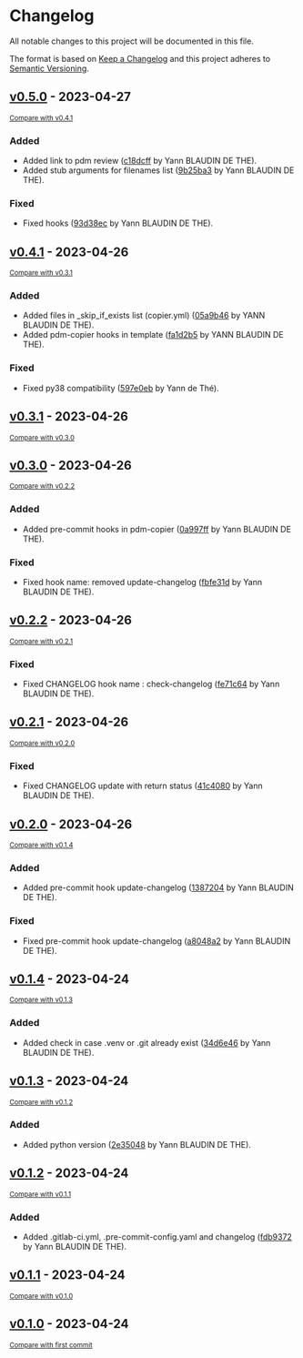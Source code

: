 # Changelog

All notable changes to this project will be documented in this file.

The format is based on [Keep a Changelog](http://keepachangelog.com/en/1.0.0/)
and this project adheres to [Semantic Versioning](http://semver.org/spec/v2.0.0.html).

<!-- insertion marker -->
## [v0.5.0](https://gitlab.com/ydethe/pdm-copier/tags/v0.5.0) - 2023-04-27

<small>[Compare with v0.4.1](https://gitlab.com/ydethe/pdm-copier/compare/v0.4.1...v0.5.0)</small>

### Added

- Added link to pdm review ([c18dcff](https://gitlab.com/ydethe/pdm-copier/commit/c18dcfff48d65ab474758fb7942d6fdd21373c7f) by Yann BLAUDIN DE THE).
- Added stub arguments for filenames list ([9b25ba3](https://gitlab.com/ydethe/pdm-copier/commit/9b25ba3cdbfb68091b89463049914e8ce93cd4d2) by Yann BLAUDIN DE THE).

### Fixed

- Fixed hooks ([93d38ec](https://gitlab.com/ydethe/pdm-copier/commit/93d38ec93dfb868c17457cfe0ee52c742f997c50) by Yann BLAUDIN DE THE).

## [v0.4.1](https://gitlab.com/ydethe/pdm-copier/tags/v0.4.1) - 2023-04-26

<small>[Compare with v0.3.1](https://gitlab.com/ydethe/pdm-copier/compare/v0.3.1...v0.4.1)</small>

### Added

- Added files in _skip_if_exists list (copier.yml) ([05a9b46](https://gitlab.com/ydethe/pdm-copier/commit/05a9b467f19f47761bf2c13e3c2fc357f2dfdaa9) by YANN BLAUDIN DE THE).
- Added pdm-copier hooks in template ([fa1d2b5](https://gitlab.com/ydethe/pdm-copier/commit/fa1d2b57add6ef0a5ccd31541d560cdd98f3fb71) by YANN BLAUDIN DE THE).

### Fixed

- Fixed py38 compatibility ([597e0eb](https://gitlab.com/ydethe/pdm-copier/commit/597e0eb68817d14e19b5b909387597eb1de2bc66) by Yann de Thé).

## [v0.3.1](https://gitlab.com/ydethe/pdm-copier/tags/v0.3.1) - 2023-04-26

<small>[Compare with v0.3.0](https://gitlab.com/ydethe/pdm-copier/compare/v0.3.0...v0.3.1)</small>

## [v0.3.0](https://gitlab.com/ydethe/pdm-copier/tags/v0.3.0) - 2023-04-26

<small>[Compare with v0.2.2](https://gitlab.com/ydethe/pdm-copier/compare/v0.2.2...v0.3.0)</small>

### Added

- Added pre-commit hooks in pdm-copier ([0a997ff](https://gitlab.com/ydethe/pdm-copier/commit/0a997ff12d28d4420cea4bea7bc55fc74d1c18b1) by Yann BLAUDIN DE THE).

### Fixed

- Fixed hook name: removed update-changelog ([fbfe31d](https://gitlab.com/ydethe/pdm-copier/commit/fbfe31d07fece345f58e4f1c0964a8f29935cc8a) by Yann BLAUDIN DE THE).

## [v0.2.2](https://gitlab.com/ydethe/pdm-copier/tags/v0.2.2) - 2023-04-26

<small>[Compare with v0.2.1](https://gitlab.com/ydethe/pdm-copier/compare/v0.2.1...v0.2.2)</small>

### Fixed

- Fixed CHANGELOG hook name : check-changelog ([fe71c64](https://gitlab.com/ydethe/pdm-copier/commit/fe71c64a121d050dd57b935366b38749b9d4a4c1) by Yann BLAUDIN DE THE).

## [v0.2.1](https://gitlab.com/ydethe/pdm-copier/tags/v0.2.1) - 2023-04-26

<small>[Compare with v0.2.0](https://gitlab.com/ydethe/pdm-copier/compare/v0.2.0...v0.2.1)</small>

### Fixed

- Fixed CHANGELOG update with return status ([41c4080](https://gitlab.com/ydethe/pdm-copier/commit/41c408074844366652e0bf1a4af7a22d1d85ccd9) by Yann BLAUDIN DE THE).

## [v0.2.0](https://gitlab.com/ydethe/pdm-copier/tags/v0.2.0) - 2023-04-26

<small>[Compare with v0.1.4](https://gitlab.com/ydethe/pdm-copier/compare/v0.1.4...v0.2.0)</small>

### Added

- Added pre-commit hook update-changelog ([1387204](https://gitlab.com/ydethe/pdm-copier/commit/1387204b002a0c03fecd174ce9fd4cef5db9dcfd) by Yann BLAUDIN DE THE).

### Fixed

- Fixed pre-commit hook update-changelog ([a8048a2](https://gitlab.com/ydethe/pdm-copier/commit/a8048a25bfb16142ba968ebbbe5f91050535fbf7) by Yann BLAUDIN DE THE).

## [v0.1.4](https://gitlab.com/ydethe/pdm-copier/tags/v0.1.4) - 2023-04-24

<small>[Compare with v0.1.3](https://gitlab.com/ydethe/pdm-copier/compare/v0.1.3...v0.1.4)</small>

### Added

- Added check in case .venv or .git already exist ([34d6e46](https://gitlab.com/ydethe/pdm-copier/commit/34d6e46abaab0857ef7f8d745bda584d73b33f9c) by Yann BLAUDIN DE THE).

## [v0.1.3](https://gitlab.com/ydethe/pdm-copier/tags/v0.1.3) - 2023-04-24

<small>[Compare with v0.1.2](https://gitlab.com/ydethe/pdm-copier/compare/v0.1.2...v0.1.3)</small>

### Added

- Added python version ([2e35048](https://gitlab.com/ydethe/pdm-copier/commit/2e35048579beb9d4ed97faf3cf9b05e69372d058) by Yann BLAUDIN DE THE).

## [v0.1.2](https://gitlab.com/ydethe/pdm-copier/tags/v0.1.2) - 2023-04-24

<small>[Compare with v0.1.1](https://gitlab.com/ydethe/pdm-copier/compare/v0.1.1...v0.1.2)</small>

### Added

- Added .gitlab-ci.yml, .pre-commit-config.yaml and changelog ([fdb9372](https://gitlab.com/ydethe/pdm-copier/commit/fdb93727382a46c91070670ad5fb3ac6e60b4587) by Yann BLAUDIN DE THE).

## [v0.1.1](https://gitlab.com/ydethe/pdm-copier/tags/v0.1.1) - 2023-04-24

<small>[Compare with v0.1.0](https://gitlab.com/ydethe/pdm-copier/compare/v0.1.0...v0.1.1)</small>

## [v0.1.0](https://gitlab.com/ydethe/pdm-copier/tags/v0.1.0) - 2023-04-24

<small>[Compare with first commit](https://gitlab.com/ydethe/pdm-copier/compare/bbc7b0da24860e45e30d01ea49f5713b79b4f43e...v0.1.0)</small>


